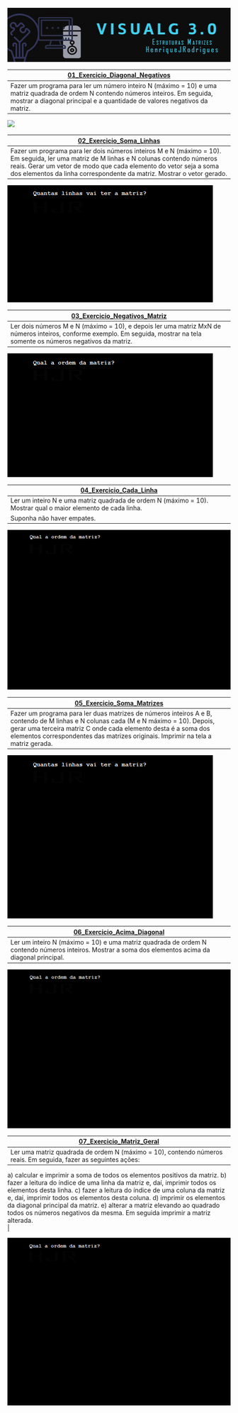 <p align='center'><a href="https://github.com/HenriqueJRodrigues/Exercicios-Logica-de-Programacao/tree/main/05_Estruturas_Matrizes"><img src="https://github.com/HenriqueJRodrigues/Exercicios-Logica-de-Programacao/blob/main/Assets/banners/bannermatriz.jpg" /></a></p> 

|<a href="https://github.com/HenriqueJRodrigues/Exercicios-Logica-de-Programacao/blob/main/05_Estruturas_Matrizes/01_Exercicio_Diagonal_Negativos.ALG">01_Exercicio_Diagonal_Negativos</a>|
| ---------------------- | 
|Fazer um programa para ler um número inteiro N (máximo = 10) e uma matriz quadrada de ordem N contendo números inteiros. Em seguida, mostrar a diagonal principal e a quantidade de valores negativos da matriz.<br>|

<img  src="https://github.com/HenriqueJRodrigues/Exercicios-Logica-de-Programacao/blob/main/05_Estruturas_Matrizes/01_Exercicio_Diagonal_Negativos.ALG"/><br>


|<a href="https://github.com/HenriqueJRodrigues/Exercicios-Logica-de-Programacao/blob/main/05_Estruturas_Matrizes/02_Exercicio_Soma_Linhas.ALG">02_Exercicio_Soma_Linhas</a>|
| ---------------------- |
|Fazer um programa para ler dois números inteiros M e N (máximo = 10). Em seguida, ler uma matriz de M linhas e N colunas contendo números reais. Gerar um vetor de modo que cada elemento do vetor seja a soma dos elementos da linha correspondente da matriz. Mostrar o vetor gerado.<br>| 

<img  src="https://github.com/HenriqueJRodrigues/Exercicios-Logica-de-Programacao/blob/main/Assets/05_Estruturas_Matrizes/02_Exercicio_Soma_Linhas.gif"/><br>

|<a href="https://github.com/HenriqueJRodrigues/Exercicios-Logica-de-Programacao/blob/main/05_Estruturas_Matrizes/03_Exercicio_Negativos_Matriz.ALG">03_Exercicio_Negativos_Matriz</a>|
| ---------------------- |
|Ler dois números M e N (máximo = 10), e depois ler uma matriz MxN de números inteiros, conforme exemplo. Em seguida, mostrar na tela somente os números negativos da matriz.<br>| 

<img src="https://github.com/HenriqueJRodrigues/Exercicios-Logica-de-Programacao/blob/main/Assets/05_Estruturas_Matrizes/03_Exercicio_Negativos_Matriz.gif"/><br>

|<a href="https://github.com/HenriqueJRodrigues/Exercicios-Logica-de-Programacao/blob/main/05_Estruturas_Matrizes/04_Exercicio_Cada_Linha.ALG">04_Exercicio_Cada_Linha</a>|
| ---------------------- |
|Ler um inteiro N e uma matriz quadrada de ordem N (máximo = 10). Mostrar qual o maior elemento de cada linha.
Suponha não haver empates.<br>| 

<img src="https://github.com/HenriqueJRodrigues/Exercicios-Logica-de-Programacao/blob/main/Assets/05_Estruturas_Matrizes/04_Exercicio_Cada_Linha.gif"/><br>

|<a href="https://github.com/HenriqueJRodrigues/Exercicios-Logica-de-Programacao/blob/main/05_Estruturas_Matrizes/05_Exercicio_Soma_Matrizes.ALG">05_Exercicio_Soma_Matrizes</a>|
| ---------------------- |
|Fazer um programa para ler duas matrizes de números inteiros A e B, contendo de M linhas e N colunas cada (M e N máximo = 10). Depois, gerar uma terceira matriz C onde cada elemento desta é a soma dos elementos correspondentes das matrizes originais. Imprimir na tela a matriz gerada.<br>| 

<img src="https://github.com/HenriqueJRodrigues/Exercicios-Logica-de-Programacao/blob/main/Assets/05_Estruturas_Matrizes/05_Exercicio_Soma_Matrizes.gif"/><br>


|<a href="https://github.com/HenriqueJRodrigues/Exercicios-Logica-de-Programacao/blob/main/05_Estruturas_Matrizes/06_Exercicio_Acima_Diagonal.ALG">06_Exercicio_Acima_Diagonal</a>|
| ---------------------- |
|Ler um inteiro N (máximo = 10) e uma matriz quadrada de ordem N contendo números inteiros. Mostrar a soma dos elementos acima da diagonal principal.<br>| 

<img src="https://github.com/HenriqueJRodrigues/Exercicios-Logica-de-Programacao/blob/main/Assets/05_Estruturas_Matrizes/06_Exercicio_Acima_Diagonal.gif"/><br>


|<a href="https://github.com/HenriqueJRodrigues/Exercicios-Logica-de-Programacao/blob/main/05_Estruturas_Matrizes/07_Exercicio_Matriz_Geral.ALG">07_Exercicio_Matriz_Geral</a>|
| ---------------------- |
|Ler uma matriz quadrada de ordem N (máximo = 10), contendo números reais. Em seguida, fazer as seguintes ações:  
a) calcular e imprimir a soma de todos os elementos positivos da matriz. 
b) fazer a leitura do índice de uma linha da matriz e, daí, imprimir todos os elementos desta linha. 
c) fazer a leitura do índice de uma coluna da matriz e, daí, imprimir todos os elementos desta coluna. 
d) imprimir os elementos da diagonal principal da matriz. 
e) alterar a matriz elevando ao quadrado todos os números negativos da mesma. Em seguida imprimir a matriz alterada.<br>| 

<img src="https://github.com/HenriqueJRodrigues/Exercicios-Logica-de-Programacao/blob/main/Assets/05_Estruturas_Matrizes/07_Exercicio_Matriz_Geral.gif"/><br>

